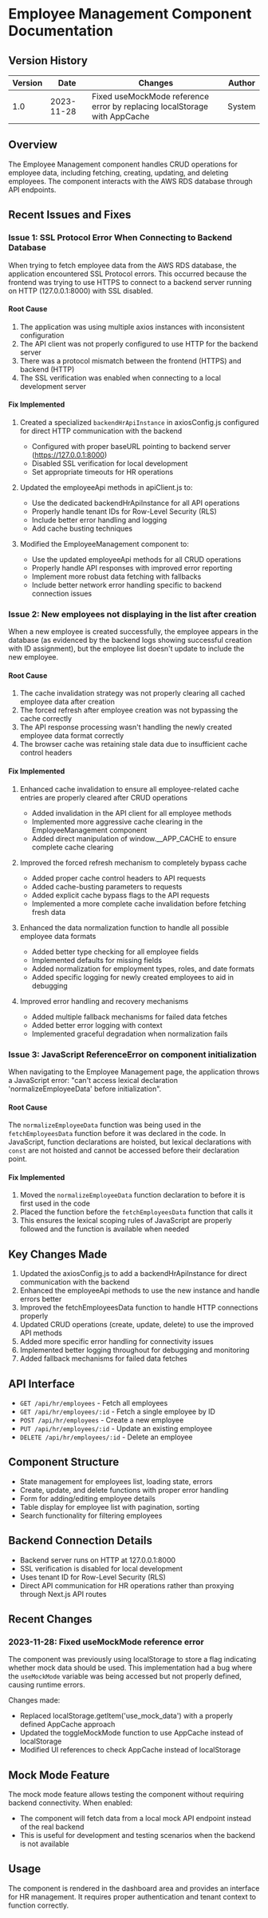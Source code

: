 # Employee Management Component Documentation

## Version History

| Version | Date | Changes | Author |
|---------|------|---------|--------|
| 1.0 | 2023-11-28 | Fixed useMockMode reference error by replacing localStorage with AppCache | System |

## Overview
The Employee Management component handles CRUD operations for employee data, including fetching, creating, updating, and deleting employees. The component interacts with the AWS RDS database through API endpoints.

## Recent Issues and Fixes

### Issue 1: SSL Protocol Error When Connecting to Backend Database
When trying to fetch employee data from the AWS RDS database, the application encountered SSL Protocol errors. This occurred because the frontend was trying to use HTTPS to connect to a backend server running on HTTP (127.0.0.1:8000) with SSL disabled.

#### Root Cause
1. The application was using multiple axios instances with inconsistent configuration
2. The API client was not properly configured to use HTTP for the backend server
3. There was a protocol mismatch between the frontend (HTTPS) and backend (HTTP)
4. The SSL verification was enabled when connecting to a local development server

#### Fix Implemented
1. Created a specialized `backendHrApiInstance` in axiosConfig.js configured for direct HTTP communication with the backend
   - Configured with proper baseURL pointing to backend server (https://127.0.0.1:8000)
   - Disabled SSL verification for local development
   - Set appropriate timeouts for HR operations

2. Updated the employeeApi methods in apiClient.js to:
   - Use the dedicated backendHrApiInstance for all API operations
   - Properly handle tenant IDs for Row-Level Security (RLS)
   - Include better error handling and logging
   - Add cache busting techniques

3. Modified the EmployeeManagement component to:
   - Use the updated employeeApi methods for all CRUD operations
   - Properly handle API responses with improved error reporting
   - Implement more robust data fetching with fallbacks
   - Include better network error handling specific to backend connection issues

### Issue 2: New employees not displaying in the list after creation
When a new employee is created successfully, the employee appears in the database (as evidenced by the backend logs showing successful creation with ID assignment), but the employee list doesn't update to include the new employee.

#### Root Cause
1. The cache invalidation strategy was not properly clearing all cached employee data after creation
2. The forced refresh after employee creation was not bypassing the cache correctly
3. The API response processing wasn't handling the newly created employee data format correctly
4. The browser cache was retaining stale data due to insufficient cache control headers

#### Fix Implemented
1. Enhanced cache invalidation to ensure all employee-related cache entries are properly cleared after CRUD operations
   - Added invalidation in the API client for all employee methods
   - Implemented more aggressive cache clearing in the EmployeeManagement component
   - Added direct manipulation of window.__APP_CACHE to ensure complete cache clearing

2. Improved the forced refresh mechanism to completely bypass cache
   - Added proper cache control headers to API requests
   - Added cache-busting parameters to requests
   - Added explicit cache bypass flags to the API requests
   - Implemented a more complete cache invalidation before fetching fresh data

3. Enhanced the data normalization function to handle all possible employee data formats
   - Added better type checking for all employee fields
   - Implemented defaults for missing fields
   - Added normalization for employment types, roles, and date formats
   - Added specific logging for newly created employees to aid in debugging

4. Improved error handling and recovery mechanisms
   - Added multiple fallback mechanisms for failed data fetches
   - Added better error logging with context
   - Implemented graceful degradation when normalization fails

### Issue 3: JavaScript ReferenceError on component initialization
When navigating to the Employee Management page, the application throws a JavaScript error: "can't access lexical declaration 'normalizeEmployeeData' before initialization".

#### Root Cause
The `normalizeEmployeeData` function was being used in the `fetchEmployeesData` function before it was declared in the code. In JavaScript, function declarations are hoisted, but lexical declarations with `const` are not hoisted and cannot be accessed before their declaration point.

#### Fix Implemented
1. Moved the `normalizeEmployeeData` function declaration to before it is first used in the code
2. Placed the function before the `fetchEmployeesData` function that calls it
3. This ensures the lexical scoping rules of JavaScript are properly followed and the function is available when needed

## Key Changes Made
1. Updated the axiosConfig.js to add a backendHrApiInstance for direct communication with the backend
2. Enhanced the employeeApi methods to use the new instance and handle errors better
3. Improved the fetchEmployeesData function to handle HTTP connections properly
4. Updated CRUD operations (create, update, delete) to use the improved API methods
5. Added more specific error handling for connectivity issues
6. Implemented better logging throughout for debugging and monitoring
7. Added fallback mechanisms for failed data fetches

## API Interface
- `GET /api/hr/employees` - Fetch all employees
- `GET /api/hr/employees/:id` - Fetch a single employee by ID
- `POST /api/hr/employees` - Create a new employee
- `PUT /api/hr/employees/:id` - Update an existing employee
- `DELETE /api/hr/employees/:id` - Delete an employee

## Component Structure
- State management for employees list, loading state, errors
- Create, update, and delete functions with proper error handling
- Form for adding/editing employee details
- Table display for employee list with pagination, sorting
- Search functionality for filtering employees

## Backend Connection Details
- Backend server runs on HTTP at 127.0.0.1:8000
- SSL verification is disabled for local development
- Uses tenant ID for Row-Level Security (RLS)
- Direct API communication for HR operations rather than proxying through Next.js API routes

## Recent Changes

### 2023-11-28: Fixed useMockMode reference error

The component was previously using localStorage to store a flag indicating whether mock data should be used. This implementation
had a bug where the `useMockMode` variable was being accessed but not properly defined, causing runtime errors.

Changes made:
- Replaced localStorage.getItem('use_mock_data') with a properly defined AppCache approach
- Updated the toggleMockMode function to use AppCache instead of localStorage
- Modified UI references to check AppCache instead of localStorage

## Mock Mode Feature

The mock mode feature allows testing the component without requiring backend connectivity. When enabled:
- The component will fetch data from a local mock API endpoint instead of the real backend
- This is useful for development and testing scenarios when the backend is not available

## Usage

The component is rendered in the dashboard area and provides an interface for HR management. It requires proper authentication
and tenant context to function correctly. 